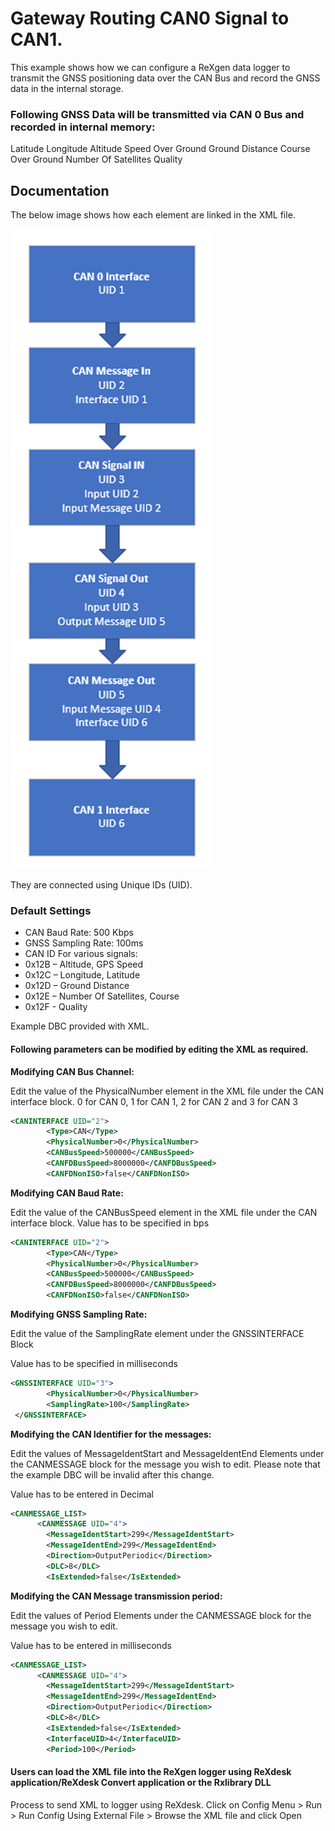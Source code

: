 # Gateway Routing CAN0 Signal to CAN1.

This example shows how we can configure a ReXgen data logger to transmit the GNSS positioning data over the CAN Bus and record the GNSS data in the internal storage.

### Following GNSS Data will be transmitted via CAN 0 Bus and recorded in internal memory:

Latitude Longitude Altitude Speed Over Ground Ground Distance Course Over Ground Number Of Satellites Quality

## Documentation

The below image shows how each element are linked in the XML file.

![](../.gitbook/assets/image.png)

They are connected using Unique IDs (UID).

### Default Settings

* CAN Baud Rate: 500 Kbps
* GNSS Sampling Rate: 100ms
* CAN ID For various signals:
* 0x12B – Altitude, GPS Speed
* 0x12C – Longitude, Latitude
* 0x12D – Ground Distance
* 0x12E – Number Of Satellites, Course
* 0x12F - Quality

Example DBC provided with XML.

#### Following parameters can be modified by editing the XML as required.

**Modifying CAN Bus Channel:**

Edit the value of the PhysicalNumber element in the XML file under the CAN interface block. 0 for CAN 0, 1 for CAN 1, 2 for CAN 2 and 3 for CAN 3

```xml
<CANINTERFACE UID="2">
        <Type>CAN</Type>
        <PhysicalNumber>0</PhysicalNumber>
        <CANBusSpeed>500000</CANBusSpeed>
        <CANFDBusSpeed>8000000</CANFDBusSpeed>
        <CANFDNonISO>false</CANFDNonISO>
```

**Modifying CAN Baud Rate:**

Edit the value of the CANBusSpeed element in the XML file under the CAN interface block. Value has to be specified in bps

```xml
<CANINTERFACE UID="2">
        <Type>CAN</Type>
        <PhysicalNumber>0</PhysicalNumber>
        <CANBusSpeed>500000</CANBusSpeed>
        <CANFDBusSpeed>8000000</CANFDBusSpeed>
        <CANFDNonISO>false</CANFDNonISO>
```

**Modifying GNSS Sampling Rate:**

Edit the value of the SamplingRate element under the GNSSINTERFACE Block

Value has to be specified in milliseconds

```xml
<GNSSINTERFACE UID="3">
        <PhysicalNumber>0</PhysicalNumber>
        <SamplingRate>100</SamplingRate>
 </GNSSINTERFACE>
```

**Modifying the CAN Identifier for the messages:**

Edit the values of MessageIdentStart and MessageIdentEnd Elements under the CANMESSAGE block for the message you wish to edit. Please note that the example DBC will be invalid after this change.

Value has to be entered in Decimal

```xml
<CANMESSAGE_LIST>
      <CANMESSAGE UID="4">
        <MessageIdentStart>299</MessageIdentStart>
        <MessageIdentEnd>299</MessageIdentEnd>
        <Direction>OutputPeriodic</Direction>
        <DLC>8</DLC>
        <IsExtended>false</IsExtended>
```

**Modifying the CAN Message transmission period:**

Edit the values of Period Elements under the CANMESSAGE block for the message you wish to edit.

Value has to be entered in milliseconds

```xml
<CANMESSAGE_LIST>
      <CANMESSAGE UID="4">
        <MessageIdentStart>299</MessageIdentStart>
        <MessageIdentEnd>299</MessageIdentEnd>
        <Direction>OutputPeriodic</Direction>
        <DLC>8</DLC>
        <IsExtended>false</IsExtended>
        <InterfaceUID>4</InterfaceUID>
        <Period>100</Period>
```

#### Users can load the XML file into the ReXgen logger using ReXdesk application/ReXdesk Convert application or the Rxlibrary DLL

Process to send XML to logger using ReXdesk. Click on Config Menu > Run > Run Config Using External File > Browse the XML file and click Open
